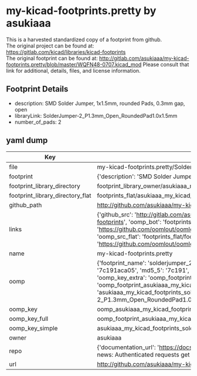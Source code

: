 # my-kicad-footprints.pretty by asukiaaa  
This is a harvested standardized copy of a footprint from github.  
The original project can be found at:  
https://gitlab.com/kicad/libraries/kicad-footprints  
The original footprint can be found at:
http://gitlab.com/asukiaaa/my-kicad-footprints.pretty/blob/master/WQFN48-0707.kicad_mod
Please consult that link for additional, details, files, and license information.  
## Footprint Details
* description: SMD Solder Jumper, 1x1.5mm, rounded Pads, 0.3mm gap, open  
* libraryLink: SolderJumper-2_P1.3mm_Open_RoundedPad1.0x1.5mm  
* number_of_pads: 2  
## yaml dump  
| Key | Value |  
| --- | --- |  
| file | my-kicad-footprints.pretty/SolderJumper-2_P1.3mm_Open_RoundedPad1.0x1.5mm.kicad_mod |  
| footprint | {'description': 'SMD Solder Jumper, 1x1.5mm, rounded Pads, 0.3mm gap, open', 'libraryLink': 'SolderJumper-2_P1.3mm_Open_RoundedPad1.0x1.5mm', 'number_of_pads': 2} |  
| footprint_library_directory | footprint_library_owner/asukiaaa_my-kicad-footprints.pretty |  
| footprint_library_directory_flat | footprints_flat/asukiaaa_my_kicad_footprints_solderjumper_2_p1_3mm_open_roundedpad1_0x1_5mm/working |  
| github_path | http://github.com/asukiaaa/my-kicad-footprints.pretty/blob/master/SolderJumper-2_P1.3mm_Open_RoundedPad1.0x1.5mm.kicad_mod |  
| links | {'github_src': 'http://gitlab.com/asukiaaa/my-kicad-footprints.pretty/blob/master/WQFN48-0707.kicad_mod', 'github_src_repo': 'https://gitlab.com/kicad/libraries/kicad-footprints', 'oomp_bot': 'footprints/asukiaaa_my_kicad_footprints_solderjumper_2_p1_3mm_open_roundedpad1_0x1_5mm/working', 'oomp_bot_github': 'https://github.com/oomlout/oomlout_oomp_footprint_bot/tree/main/footprints/asukiaaa_my_kicad_footprints_solderjumper_2_p1_3mm_open_roundedpad1_0x1_5mm/working', 'oomp_src_flat': 'footprints_flat/footprints_flat/asukiaaa_my_kicad_footprints_solderjumper_2_p1_3mm_open_roundedpad1_0x1_5mm/working', 'oomp_src_flat_github': 'https://github.com/oomlout/oomlout_oomp_footprint_src/tree/main/footprints_flat/asukiaaa_my_kicad_footprints_solderjumper_2_p1_3mm_open_roundedpad1_0x1_5mm/working'} |  
| name | my-kicad-footprints.pretty |  
| oomp | {'footprint_name': 'solderjumper_2_p1_3mm_open_roundedpad1_0x1_5mm', 'library_name': 'my_kicad_footprints', 'md5': '7c191aca0520c913112a298051050c42', 'md5_10': '7c191aca05', 'md5_5': '7c191', 'md5_6': '7c191a', 'oomp_key': 'oomp_asukiaaa_my_kicad_footprints_solderjumper_2_p1_3mm_open_roundedpad1_0x1_5mm', 'oomp_key_extra': 'oomp_footprint_asukiaaa_my_kicad_footprints_solderjumper_2_p1_3mm_open_roundedpad1_0x1_5mm', 'oomp_key_full': 'oomp_footprint_asukiaaa_my_kicad_footprints_solderjumper_2_p1_3mm_open_roundedpad1_0x1_5mm_7c191a', 'oomp_key_simple': 'asukiaaa_my_kicad_footprints_solderjumper_2_p1_3mm_open_roundedpad1_0x1_5mm', 'original_filename': 'my-kicad-footprints.pretty/SolderJumper-2_P1.3mm_Open_RoundedPad1.0x1.5mm.kicad_mod', 'owner_name': 'asukiaaa'} |  
| oomp_key | oomp_asukiaaa_my_kicad_footprints_solderjumper_2_p1_3mm_open_roundedpad1_0x1_5mm |  
| oomp_key_full | oomp_footprint_asukiaaa_my_kicad_footprints_solderjumper_2_p1_3mm_open_roundedpad1_0x1_5mm |  
| oomp_key_simple | asukiaaa_my_kicad_footprints_solderjumper_2_p1_3mm_open_roundedpad1_0x1_5mm |  
| owner | asukiaaa |  
| repo | {'documentation_url': 'https://docs.github.com/rest/overview/resources-in-the-rest-api#rate-limiting', 'message': "API rate limit exceeded for 84.66.173.59. (But here's the good news: Authenticated requests get a higher rate limit. Check out the documentation for more details.)"} |  
| url | http://github.com/asukiaaa/my-kicad-footprints.pretty |  


